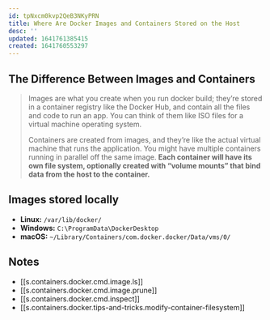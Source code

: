 ```yaml
---
id: tpNxcm0kvp2QeB3NKyPRN
title: Where Are Docker Images and Containers Stored on the Host
desc: ''
updated: 1641761385415
created: 1641760553297
---
```


## The Difference Between Images and Containers

> Images are what you create when you run docker build; they’re stored in a container registry like the Docker Hub, and contain all the files and code to run an app. You can think of them like ISO files for a virtual machine operating system.
>
> Containers are created from images, and they’re like the actual virtual machine that runs the application. You might have multiple containers running in parallel off the same image. **Each container will have its own file system, optionally created with “volume mounts” that bind data from the host to the container.**

## Images stored locally

- **Linux:** `/var/lib/docker/`
- **Windows:** `C:\ProgramData\DockerDesktop`
- **macOS:** `~/Library/Containers/com.docker.docker/Data/vms/0/`

## Notes

- [[s.containers.docker.cmd.image.ls]]
- [[s.containers.docker.cmd.image.prune]]
- [[s.containers.docker.cmd.inspect]]
- [[s.containers.docker.tips-and-tricks.modify-container-filesystem]]
